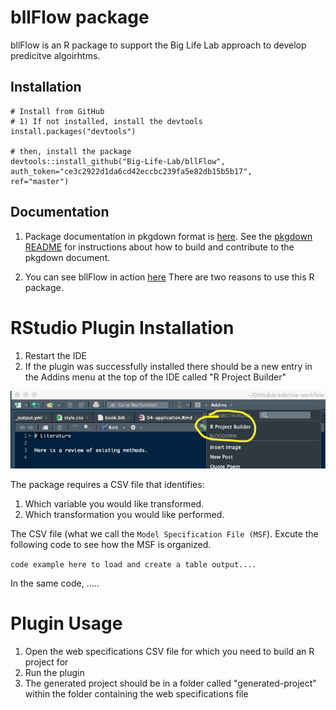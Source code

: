 # bllFlow package

bllFlow is an R package to support the Big Life Lab approach to
develop predicitve algoirhtms. 

## Installation
```
# Install from GitHub
# 1) If not installed, install the devtools
install.packages("devtools")

# then, install the package
devtools::install_github("Big-Life-Lab/bllFlow", auth_token="ce3c2922d1da6cd42eccbc239fa5e82db15b5b17",
ref="master")
```

## Documentation

1) Package documentation in pkgdown format is [here](https://big-life-lab.github.io/bllFlow/docs).
See the [pkgdown README](pkgdown.md) for instructions about how to build and contribute to the 
pkgdown document.

2) You can see bllFlow in action [here](https://big-life-lab.github.io/bllFlow-bookdown/)
There are two reasons to use this R package.

# RStudio Plugin Installation

1. Restart the IDE
1. If the plugin was successfully installed there should be a new entry in the
   Addins menu at the top of the IDE called "R Project Builder"

![Rstudio add-in](images/Rstudio-addin.png)


The package requires a CSV file that identifies:

1. Which variable you would like transformed.
2. Which transformation you would like performed.

The CSV file (what we call the `Model Specification File (MSF`). Excute the following code to see how the MSF is organized.

`code example here to load and create a table output....`

In the same code, .....

# Plugin Usage

1. Open the web specifications CSV file for which you need to build an R project for
2. Run the plugin
3. The generated project should be in a folder called "generated-project" within the folder
   containing the web specifications file
